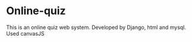 # Online-quiz
This is an online quiz web system. Developed by Django, html and mysql. Used canvasJS
